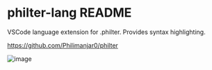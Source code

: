 # philter-lang README
VSCode language extension for .philter. Provides syntax highlighting.

https://github.com/Philimanjar0/philter

![image](https://github.com/user-attachments/assets/f91fd925-e803-4bb6-807a-0d803534f4f6)
